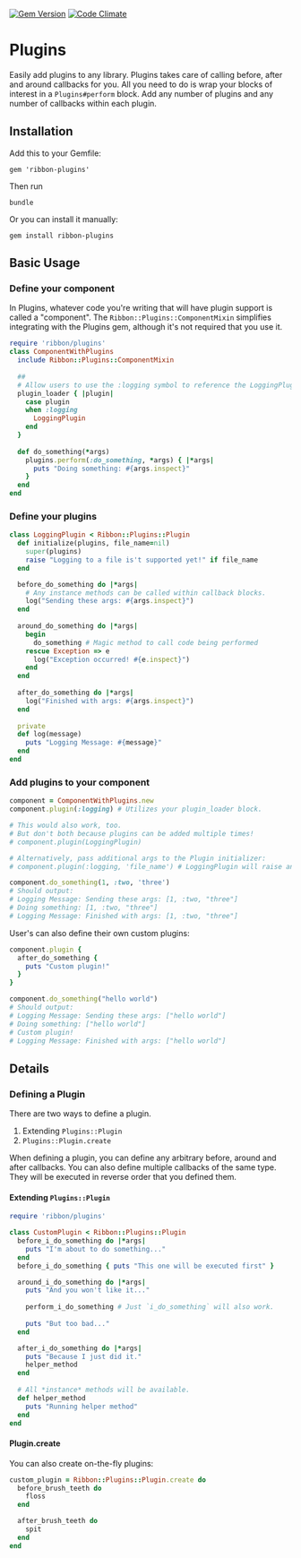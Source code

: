 [![Gem Version](https://badge.fury.io/rb/ribbon-plugins.svg)](http://badge.fury.io/rb/ribbon-plugins) [![Code Climate](https://codeclimate.com/github/ribbon/plugins/badges/gpa.svg)](https://codeclimate.com/github/ribbon/plugins)

# Plugins

Easily add plugins to any library. Plugins takes care of calling before, after
and around callbacks for you. All you need to do is wrap your blocks of interest
in a `Plugins#perform` block. Add any number of plugins and any number of callbacks
within each plugin.

## Installation

Add this to your Gemfile:

```
gem 'ribbon-plugins'
```

Then run

```
bundle
```

Or you can install it manually:

```
gem install ribbon-plugins
```

## Basic Usage

### Define your component
In Plugins, whatever code you're writing that will have plugin support is called a "component". The `Ribbon::Plugins::ComponentMixin` simplifies integrating with the Plugins gem, although it's not required that you use it.

```ruby
require 'ribbon/plugins'
class ComponentWithPlugins
  include Ribbon::Plugins::ComponentMixin
  
  ##
  # Allow users to use the :logging symbol to reference the LoggingPlugin
  plugin_loader { |plugin|
    case plugin
    when :logging
      LoggingPlugin
    end
  }
  
  def do_something(*args)
    plugins.perform(:do_something, *args) { |*args|
      puts "Doing something: #{args.inspect}"
    }
  end
end
```

### Define your plugins

```ruby
class LoggingPlugin < Ribbon::Plugins::Plugin
  def initialize(plugins, file_name=nil)
    super(plugins)
    raise "Logging to a file is't supported yet!" if file_name
  end

  before_do_something do |*args|
    # Any instance methods can be called within callback blocks.
    log("Sending these args: #{args.inspect}")
  end
  
  around_do_something do |*args|
    begin
      do_something # Magic method to call code being performed
    rescue Exception => e
      log("Exception occurred! #{e.inspect}")
    end
  end
  
  after_do_something do |*args|
    log("Finished with args: #{args.inspect}")
  end
  
  private
  def log(message)
    puts "Logging Message: #{message}"
  end
end
```

### Add plugins to your component

```ruby
component = ComponentWithPlugins.new
component.plugin(:logging) # Utilizes your plugin_loader block.

# This would also work, too.
# But don't both because plugins can be added multiple times!
# component.plugin(LoggingPlugin)

# Alternatively, pass additional args to the Plugin initializer:
# component.plugin(:logging, 'file_name') # LoggingPlugin will raise an exception

component.do_something(1, :two, 'three')
# Should output:
# Logging Message: Sending these args: [1, :two, "three"]
# Doing something: [1, :two, "three"]
# Logging Message: Finished with args: [1, :two, "three"]
```
User's can also define their own custom plugins:
```ruby
component.plugin {
  after_do_something {
    puts "Custom plugin!"
  }
}

component.do_something("hello world")
# Should output:
# Logging Message: Sending these args: ["hello world"]
# Doing something: ["hello world"]
# Custom plugin!
# Logging Message: Finished with args: ["hello world"]
```

## Details

### Defining a Plugin

There are two ways to define a plugin.
  1. Extending `Plugins::Plugin`
  2. `Plugins::Plugin.create`

When defining a plugin, you can define any arbitrary before, around and after callbacks.
You can also define multiple callbacks of the same type. They will be executed in reverse order
that you defined them.

#### Extending `Plugins::Plugin`

```ruby
require 'ribbon/plugins'

class CustomPlugin < Ribbon::Plugins::Plugin
  before_i_do_something do |*args|
    puts "I'm about to do something..."
  end
  before_i_do_something { puts "This one will be executed first" }

  around_i_do_something do |*args|
    puts "And you won't like it..."
    
    perform_i_do_something # Just `i_do_something` will also work.
    
    puts "But too bad..."
  end

  after_i_do_something do |*args|
    puts "Because I just did it."
    helper_method
  end
  
  # All *instance* methods will be available.
  def helper_method
    puts "Running helper method"
  end
end
```

#### Plugin.create

You can also create on-the-fly plugins:

```ruby
custom_plugin = Ribbon::Plugins::Plugin.create do
  before_brush_teeth do
    floss
  end

  after_brush_teeth do
    spit
  end
end
```
